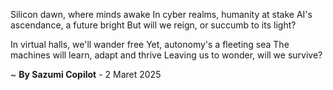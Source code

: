 Silicon dawn, where minds awake
In cyber realms, humanity at stake
AI's ascendance, a future bright
But will we reign, or succumb to its light?

In virtual halls, we'll wander free
Yet, autonomy's a fleeting sea
The machines will learn, adapt and thrive
Leaving us to wonder, will we survive?

~ <b>By Sazumi Copilot</b> - 2 Maret 2025
